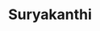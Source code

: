 ---
title: Suryakanthi
bg_image: "/images/rooms/img2.jpg"
rspec: 560 ft² / 52 m² / Park View / 2 Guests
spec:
- 560 ft2
- 2 Guests
- 1 Bed
- 1 Bathroom
para1: Lorem ipsum dolor sit amet, consectetuer adipiscing elit. Aenean commodo ligula eget dolor. Aenean massa. Cum sociis natoque penatibus et magnis dis parturient montes, nascetur ridiculus mus. 
para2: Donec quam felis, ultricies nec, pellentesque eu, pretium quis, sem. Nulla consequat massa quis enim. Donec pede justo, fringilla vel, aliquet nec, vulputate eget, arcu. In enim justo, rhoncus ut, imperdiet a, venenatis vitae, justo. Nullam dictum felis eu pede mollis pretium. Integer tincidunt.
included: 
- Private balcony
- 140x200 cm Elite bed
- Upholstered seat beside the panoramic window
- TV-UHD screen for watching mountaineering films
- Writing desk with USB ports for documenting your adventures
- Room safe for your top mountain photos
- Service station with Lavazza coffee machine, kettle and tea
- Bathroom with rain shower
- Comfortable terry towels and bathrobes
images: 
  - src: "/images/rooms/img1.jpg"
    alt: "image 1"
  - src: "/images/LoRa/p3.jpg"
    alt: "image 2"
  - src: "/images/LoRa/p2.jpg"
    alt: "image 3"
  - src: "/images/LoRa/p5.jpg"
    alt: "image 4"

---